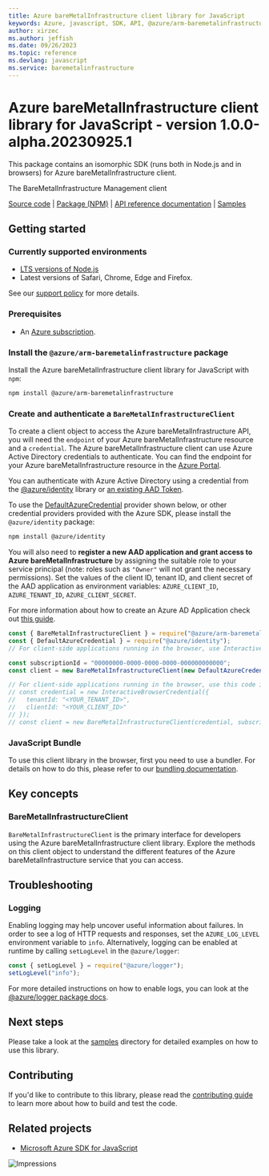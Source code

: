 ```yaml
---
title: Azure bareMetalInfrastructure client library for JavaScript
keywords: Azure, javascript, SDK, API, @azure/arm-baremetalinfrastructure, baremetalinfrastructure
author: xirzec
ms.author: jeffish
ms.date: 09/26/2023
ms.topic: reference
ms.devlang: javascript
ms.service: baremetalinfrastructure
---
```

# Azure bareMetalInfrastructure client library for JavaScript - version 1.0.0-alpha.20230925.1 


This package contains an isomorphic SDK (runs both in Node.js and in browsers) for Azure bareMetalInfrastructure client.

The BareMetalInfrastructure Management client

[Source code](https://github.com/Azure/azure-sdk-for-js/tree/main/sdk/baremetalinfrastructure/arm-baremetalinfrastructure) |
[Package (NPM)](https://www.npmjs.com/package/@azure/arm-baremetalinfrastructure) |
[API reference documentation](/javascript/api/@azure/arm-baremetalinfrastructure) |
[Samples](https://github.com/Azure-Samples/azure-samples-js-management)

## Getting started

### Currently supported environments

- [LTS versions of Node.js](https://github.com/nodejs/release#release-schedule)
- Latest versions of Safari, Chrome, Edge and Firefox.

See our [support policy](https://github.com/Azure/azure-sdk-for-js/blob/main/SUPPORT.md) for more details.

### Prerequisites

- An [Azure subscription][azure_sub].

### Install the `@azure/arm-baremetalinfrastructure` package

Install the Azure bareMetalInfrastructure client library for JavaScript with `npm`:

```bash
npm install @azure/arm-baremetalinfrastructure
```

### Create and authenticate a `BareMetalInfrastructureClient`

To create a client object to access the Azure bareMetalInfrastructure API, you will need the `endpoint` of your Azure bareMetalInfrastructure resource and a `credential`. The Azure bareMetalInfrastructure client can use Azure Active Directory credentials to authenticate.
You can find the endpoint for your Azure bareMetalInfrastructure resource in the [Azure Portal][azure_portal].

You can authenticate with Azure Active Directory using a credential from the [@azure/identity][azure_identity] library or [an existing AAD Token](https://github.com/Azure/azure-sdk-for-js/blob/master/sdk/identity/identity/samples/AzureIdentityExamples.md#authenticating-with-a-pre-fetched-access-token).

To use the [DefaultAzureCredential][defaultazurecredential] provider shown below, or other credential providers provided with the Azure SDK, please install the `@azure/identity` package:

```bash
npm install @azure/identity
```

You will also need to **register a new AAD application and grant access to Azure bareMetalInfrastructure** by assigning the suitable role to your service principal (note: roles such as `"Owner"` will not grant the necessary permissions).
Set the values of the client ID, tenant ID, and client secret of the AAD application as environment variables: `AZURE_CLIENT_ID`, `AZURE_TENANT_ID`, `AZURE_CLIENT_SECRET`.

For more information about how to create an Azure AD Application check out [this guide](/azure/active-directory/develop/howto-create-service-principal-portal).

```javascript
const { BareMetalInfrastructureClient } = require("@azure/arm-baremetalinfrastructure");
const { DefaultAzureCredential } = require("@azure/identity");
// For client-side applications running in the browser, use InteractiveBrowserCredential instead of DefaultAzureCredential. See https://aka.ms/azsdk/js/identity/examples for more details.

const subscriptionId = "00000000-0000-0000-0000-000000000000";
const client = new BareMetalInfrastructureClient(new DefaultAzureCredential(), subscriptionId);

// For client-side applications running in the browser, use this code instead:
// const credential = new InteractiveBrowserCredential({
//   tenantId: "<YOUR_TENANT_ID>",
//   clientId: "<YOUR_CLIENT_ID>"
// });
// const client = new BareMetalInfrastructureClient(credential, subscriptionId);
```


### JavaScript Bundle
To use this client library in the browser, first you need to use a bundler. For details on how to do this, please refer to our [bundling documentation](https://aka.ms/AzureSDKBundling).

## Key concepts

### BareMetalInfrastructureClient

`BareMetalInfrastructureClient` is the primary interface for developers using the Azure bareMetalInfrastructure client library. Explore the methods on this client object to understand the different features of the Azure bareMetalInfrastructure service that you can access.

## Troubleshooting

### Logging

Enabling logging may help uncover useful information about failures. In order to see a log of HTTP requests and responses, set the `AZURE_LOG_LEVEL` environment variable to `info`. Alternatively, logging can be enabled at runtime by calling `setLogLevel` in the `@azure/logger`:

```javascript
const { setLogLevel } = require("@azure/logger");
setLogLevel("info");
```

For more detailed instructions on how to enable logs, you can look at the [@azure/logger package docs](https://github.com/Azure/azure-sdk-for-js/tree/main/sdk/core/logger).

## Next steps

Please take a look at the [samples](https://github.com/Azure-Samples/azure-samples-js-management) directory for detailed examples on how to use this library.

## Contributing

If you'd like to contribute to this library, please read the [contributing guide](https://github.com/Azure/azure-sdk-for-js/blob/main/CONTRIBUTING.md) to learn more about how to build and test the code.

## Related projects

- [Microsoft Azure SDK for JavaScript](https://github.com/Azure/azure-sdk-for-js)

![Impressions](https://azure-sdk-impressions.azurewebsites.net/api/impressions/azure-sdk-for-js%2Fsdk%2Fbaremetalinfrastructure%2Farm-baremetalinfrastructure%2FREADME.png)

[azure_cli]: /cli/azure
[azure_sub]: https://azure.microsoft.com/free/
[azure_sub]: https://azure.microsoft.com/free/
[azure_portal]: https://portal.azure.com
[azure_identity]: https://github.com/Azure/azure-sdk-for-js/tree/main/sdk/identity/identity
[defaultazurecredential]: https://github.com/Azure/azure-sdk-for-js/tree/main/sdk/identity/identity#defaultazurecredential


